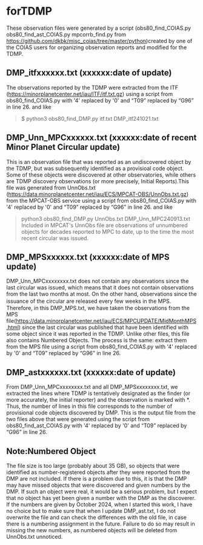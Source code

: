 # forTDMP

These observation files were generated by a script (obs80_find_COIAS.py  obs80_find_ast_COIAS.py  mpcorrb_find.py from https://github.com/dkbk/misc_coias/tree/master/python)created by one of the COIAS users for organizing observation reports and modified for the TDMP.

## DMP_itfxxxxxx.txt (xxxxxx:date of update)
The observations reported by the TDMP were extracted from the ITF (https://minorplanetcenter.net/iau/ITF/itf.txt.gz) using a script from obs80_find_COIAS.py with '4' replaced by '0' and “T09” replaced by “G96” in line 26. and like
> $ python3 obs80_find_DMP.py itf.txt DMP_itf241021.txt

## DMP_Unn_MPCxxxxxx.txt (xxxxxx:date of recent Minor Planet Circular update)
This is an observation file that was reported as an undiscovered object by the TDMP, but was subsequently identified as a provisioal code object. Some of these objects were discovered at other observatories, while others are TDMP discovery observations (or more precisely, Initial Reports).This file was generated from UnnObs.txt (https://data.minorplanetcenter.net/iau/ECS/MPCAT-OBS/UnnObs.txt.gz) from the MPCAT-OBS service using a script from obs80_find_COIAS.py with '4' replaced by '0' and “T09” replaced by “G96” in line 26. and like
> python3 obs80_find_DMP.py UnnObs.txt DMP_Unn_MPC240913.txt 
Included in MPCAT's UnnObs file are observations of unnumbered objects for decades reported to MPC to date, up to the time the most recent circular was issued.

## DMP_MPSxxxxxx.txt (xxxxxx:date of MPS update)
DMP_Unn_MPCxxxxxxxx.txt does not contain any observations since the last circular was issued, which means that it does not contain observations from the last two months at most. On the other hand, observations since the issuance of the circular are released every few weeks in the MPS.　
Therefore, in this DMP_MPS.txt, we have taken the observations from the MPS file(https://data.minorplanetcenter.net/iau/ECS/MPCUPDATE/MidMonthMPS.html) since the last circular was published that have been identified with some object since it was reported in the TDMP.
Unlike other files, this file also contains Numbered Objects. The process is the same: extract them from the MPS file using a script from obs80_find_COIAS.py with '4' replaced by '0' and “T09” replaced by “G96” in line 26.

## DMP_astxxxxxx.txt (xxxxxx:date of update)
From DMP_Unn_MPCxxxxxxxx.txt and all DMP_MPSxxxxxxxx.txt, we extracted the lines where TDMP is tentatively designated as the finder (or more accurately, the initial reporter) and the observation is marked with *. Thus, the number of lines in this file corresponds to the number of provisional code objects discovered by DMP.
This is the output file from the two files above that were generated using the script  from obs80_find_ast_COIAS.py with '4' replaced by '0' and “T09” replaced by “G96” in line 26.

## Note:Numbered Object
The file size is too large (probably about 35 GB), so objects that were identified as number-registered objects after they were reported from the DMP are not included. If there is a problem due to this, it is that the DMP may have missed objects that were discovered and given numbers by the DMP. If such an object were real, it would be a serious problem, but I expect that no object has yet been given a number with the DMP as the discoverer.
If the numbers are given by October 2024, when I started this work, I have no choice but to make sure that when I update DMP_ast.txt, I do not overwrite the file and can check the differences with the old file, in case there is a numbering assignment in the future. Failure to do so may result in missing the new numbers, as numbered objects will be deleted from UnnObs.txt unnoticed.
